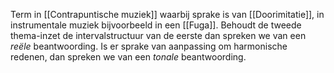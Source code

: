Term in [[Contrapuntische muziek]] waarbij sprake is van [[Doorimitatie]], in instrumentale muziek bijvoorbeeld in een [[Fuga]].
Behoudt de tweede thema-inzet de intervalstructuur van de eerste dan spreken we van een *reële* beantwoording. Is er sprake van aanpassing om harmonische redenen, dan spreken we van een *tonale* beantwoording.
